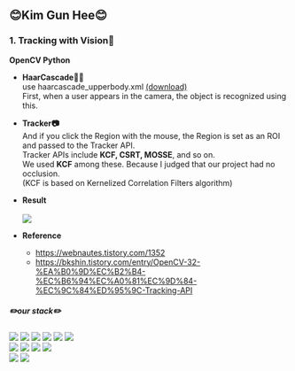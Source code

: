 ## 😊Kim Gun Hee😊  
### 1. Tracking with Vision📸  
**OpenCV Python**
- **HaarCascade🧑🏻**  
  use haarcascade_upperbody.xml [(download)](https://github.com/anaustinbeing/haar-cascade-files/tree/master)  
  First, when a user appears in the camera, the object is recognized using this.  
  
- **Tracker📷**  
  And if you click the Region with the mouse, the Region is set as an ROI and passed to the Tracker API.  
  Tracker APIs include **KCF, CSRT, MOSSE**, and so on.  
  We used **KCF** among these. Because I judged that our project had no occlusion.  
  (KCF is based on Kernelized Correlation Filters algorithm)  
  
- **Result**
  <br><br>
  <img src="https://github.com/krjsgml/jangbogo/assets/95139209/6fee0e7a-8904-46d1-b88b-c7a2d0f065b2">
  
- **Reference**
  + https://webnautes.tistory.com/1352  
  + https://bkshin.tistory.com/entry/OpenCV-32-%EA%B0%9D%EC%B2%B4-%EC%B6%94%EC%A0%81%EC%9D%84-%EC%9C%84%ED%95%9C-Tracking-API

<!-- ### 2. ROS with SLAM🤖  -->

##### ✏️our stack✏️
<span>
  <img src="https://img.shields.io/badge/Python-3776AB?style=for-the-badge&logo=Python&logoColor=white">
<span>
  <img src="https://img.shields.io/badge/OpenCV-5C3EE8?style=for-the-badge&logo=OpenCV&logoColor=white">
</span>
<span>
  <img src="https://img.shields.io/badge/Qt-41CD52?style=for-the-badge&logo=Qt&logoColor=white">
</span>
<span>
  <img src="https://img.shields.io/badge/ROS-22314E?style=for-the-badge&logo=ROS&logoColor=white">
</span>
<span>
  <img src="https://img.shields.io/badge/C-A8B9CC?style=for-the-badge&logo=c&logoColor=black"/>
</span>
<span>
  <img src="https://img.shields.io/badge/Linux-FCC624?style=for-the-badge&logo=Linux&logoColor=black"/>
</span>
<br>
<span>
  <img src="https://img.shields.io/badge/Visual Studio-5C2D91?style=for-the-badge&logo=Visual Studio&logoColor=white"/>
</span>
<span>
  <img src="https://img.shields.io/badge/Visual Studio Code-007ACC?style=for-the-badge&logo=Visual Studio Code&logoColor=white"/>
</span>
<span>
  <img src="https://img.shields.io/badge/GitHub-181717?style=for-the-badge&logo=GitHub&logoColor=white"/>
</span>
<span>
  <img src="https://img.shields.io/badge/Git-F05032?style=for-the-badge&logo=Git&logoColor=white"/>
</span>
<br>
<span>
  <img src="https://img.shields.io/badge/Raspberry Pi-A22846?style=for-the-badge&logo=Raspberry Pi&logoColor=white"/>
</span>
<span>
  <img src="https://img.shields.io/badge/Arduino-00979D?style=for-the-badge&logo=Arduino&logoColor=black"/>  
</span>  
